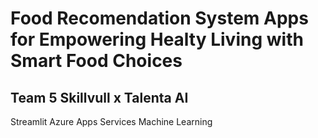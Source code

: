 # Food Recomendation System Apps for Empowering Healty Living with Smart Food Choices
## Team 5 Skillvull x Talenta AI
Streamlit Azure Apps Services Machine Learning
